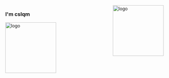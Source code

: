 <img src="https://github-readme-stats.vercel.app/api?username=cslqm&show_icons=true" alt="logo" height="160" align="right" style="margin: 5px; margin-bottom: 20px;" />

### I'm cslqm



<img src="https://github-profile-trophy.vercel.app/?username=cslqm&theme=flat&column=7" alt="logo" height="160" align="center" style="margin: auto; margin-bottom: 20px;" />
